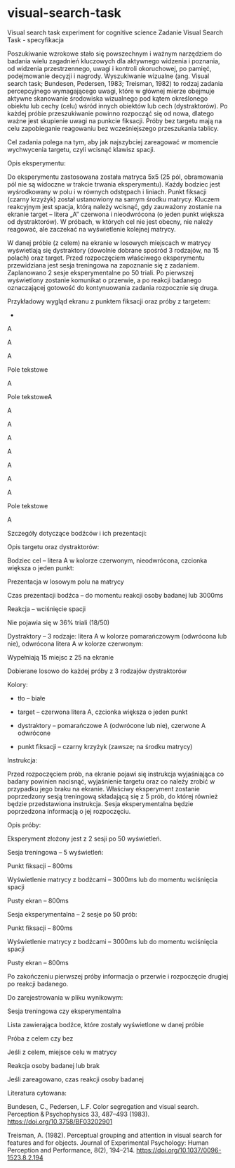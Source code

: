 # visual-search-task
Visual search task experiment for cognitive science
Zadanie Visual Search Task - specyfikacja 

 

Poszukiwanie wzrokowe stało się powszechnym i ważnym narzędziem do badania wielu zagadnień kluczowych dla aktywnego widzenia i poznania, od widzenia przestrzennego, uwagi i kontroli okoruchowej, po pamięć, podejmowanie decyzji i nagrody. Wyszukiwanie wizualne (ang. Visual search task; Bundesen, Pedersen, 1983; Treisman, 1982) to rodzaj zadania percepcyjnego wymagającego uwagi, które w głównej mierze obejmuje aktywne skanowanie środowiska wizualnego pod kątem określonego obiektu lub cechy (celu) wśród innych obiektów lub cech (dystraktorów). Po każdej próbie przeszukiwanie powinno rozpocząć się od nowa, dlatego ważne jest skupienie uwagi na punkcie fiksacji. Próby bez targetu mają na celu zapobieganie reagowaniu bez wcześniejszego przeszukania tablicy.  

Cel zadania polega na tym, aby jak najszybciej zareagować w momencie wychwycenia targetu, czyli wcisnąć klawisz spacji. 

 

Opis eksperymentu: 

 

Do eksperymentu zastosowana została matryca 5x5 (25 pól, obramowania pól nie są widoczne w trakcie trwania eksperymentu). Każdy bodziec jest wyśrodkowany w polu i w równych odstępach i liniach. Punkt fiksacji (czarny krzyżyk) został ustanowiony na samym środku matrycy. Kluczem reakcyjnym jest spacja, którą należy wcisnąć, gdy zauważony zostanie na ekranie target – litera „A” czerwona i nieodwrócona (o jeden punkt większa od dystraktorów). W próbach, w których cel nie jest obecny, nie należy reagować, ale zaczekać na wyświetlenie kolejnej matrycy.  

W danej próbie (z celem) na ekranie w losowych miejscach w matrycy wyświetlają się dystraktory (dowolnie dobrane spośród 3 rodzajów, na 15 polach) oraz target. Przed rozpoczęciem właściwego eksperymentu przewidziana jest sesja treningowa na zapoznanie się z zadaniem. Zaplanowano 2 sesje eksperymentalne po 50 triali. Po pierwszej wyświetlony zostanie komunikat o przerwie, a po reakcji badanego oznaczającej gotowość do kontynuowania zadania rozpocznie się druga.  

Przykładowy wygląd ekranu z punktem fiksacji oraz próby z targetem: 

 

 

 

 

 

 

 

 

 

 

 

 

 

+ 

 

 

 

 

 

 

 

 

 

 

 

 

 

 

 

 

A 

A 

A 

Pole tekstowe 

A 

Pole tekstoweA 

 

A 

 

A 

 

A 

A 

 

 

A 

A 

 

A 

Pole tekstowe 

 

 

A 

 

Szczegóły dotyczące bodźców i ich prezentacji: 

 

Opis targetu oraz dystraktorów: 

Bodziec cel – litera A w kolorze czerwonym, nieodwrócona, czcionka większa o jeden punkt: 

Prezentacja w losowym polu na matrycy  

Czas prezentacji bodźca – do momentu reakcji osoby badanej lub 3000ms 

Reakcja – wciśnięcie spacji 

Nie pojawia się w 36% triali (18/50) 

Dystraktory – 3 rodzaje: litera A w kolorze pomarańczowym (odwrócona lub nie), odwrócona litera A w kolorze czerwonym: 

Wypełniają 15 miejsc z 25 na ekranie 

Dobierane losowo do każdej próby z 3 rodzajów dystraktorów 

 

Kolory: 

- tło – białe 

- target – czerwona litera A, czcionka większa o jeden punkt 

- dystraktory – pomarańczowe A (odwrócone lub nie), czerwone A odwrócone 

- punkt fiksacji – czarny krzyżyk (zawsze; na środku matrycy) 

 

Instrukcja: 

Przed rozpoczęciem prób, na ekranie pojawi się instrukcja wyjaśniająca co badany powinien nacisnąć, wyjaśnienie targetu oraz co należy zrobić w przypadku jego braku na ekranie. Właściwy eksperyment zostanie poprzedzony sesją treningową składającą się z 5 prób, do której również będzie przedstawiona instrukcja. Sesja eksperymentalna będzie poprzedzona informacją o jej rozpoczęciu. 

 

Opis próby: 

Eksperyment złożony jest z 2 sesji po 50 wyświetleń.  

Sesja treningowa – 5 wyświetleń: 

Punkt fiksacji – 800ms 

Wyświetlenie matrycy z bodźcami – 3000ms lub do momentu wciśnięcia spacji 

Pusty ekran – 800ms 

Sesja eksperymentalna – 2 sesje po 50 prób: 

Punkt fiksacji – 800ms 

Wyświetlenie matrycy z bodźcami – 3000ms lub do momentu wciśnięcia spacji 

Pusty ekran – 800ms 

Po zakończeniu pierwszej próby informacja o przerwie i rozpoczęcie drugiej po reakcji badanego. 

 

Do zarejestrowania w pliku wynikowym: 

Sesja treningowa czy eksperymentalna 

Lista zawierająca bodźce, które zostały wyświetlone w danej próbie 

Próba z celem czy bez 

Jeśli z celem, miejsce celu w matrycy 

Reakcja osoby badanej lub brak 

Jeśli zareagowano, czas reakcji osoby badanej 

 

Literatura cytowana: 

Bundesen, C., Pedersen, L.F. Color segregation and visual search. Perception & Psychophysics 33, 487–493 (1983). https://doi.org/10.3758/BF03202901 

 

Treisman, A. (1982). Perceptual grouping and attention in visual search for features and for objects. Journal of Experimental Psychology: Human Perception and Performance, 8(2), 194–214. https://doi.org/10.1037/0096-1523.8.2.194 

 
